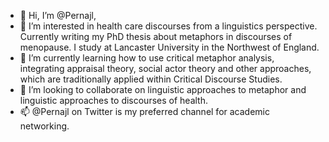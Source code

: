 - 👋 Hi, I’m @Pernajl,
- 👀 I’m interested in health care discourses from a linguistics perspective. Currently writing my PhD thesis about metaphors in discourses of menopause. I study at Lancaster University in the Northwest of England. 
- 🌱 I’m currently learning how to use critical metaphor analysis, integrating appraisal theory, social actor theory and other approaches, which are traditionally applied within Critical Discourse Studies. 
- 💞️ I’m looking to collaborate on linguistic approaches to metaphor and linguistic approaches to discourses of health.
- 📫 @Pernajl on Twitter is my preferred channel for academic networking.
